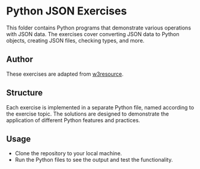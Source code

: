 # Python JSON Exercises

This folder contains Python programs that demonstrate various operations with JSON data. The exercises cover converting JSON data to Python objects, creating JSON files, checking types, and more.

## Author

These exercises are adapted from [w3resource](https://www.w3resource.com/python-exercises/python-basic-exercises.php).

## Structure

Each exercise is implemented in a separate Python file, named according to the exercise topic. The solutions are designed to demonstrate the application of different Python features and practices.

## Usage

- Clone the repository to your local machine.
- Run the Python files to see the output and test the functionality.
